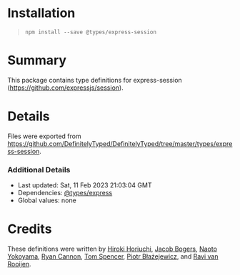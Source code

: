 # Installation
> `npm install --save @types/express-session`

# Summary
This package contains type definitions for express-session (https://github.com/expressjs/session).

# Details
Files were exported from https://github.com/DefinitelyTyped/DefinitelyTyped/tree/master/types/express-session.

### Additional Details
 * Last updated: Sat, 11 Feb 2023 21:03:04 GMT
 * Dependencies: [@types/express](https://npmjs.com/package/@types/express)
 * Global values: none

# Credits
These definitions were written by [Hiroki Horiuchi](https://github.com/horiuchi), [Jacob Bogers](https://github.com/jacobbogers), [Naoto Yokoyama](https://github.com/builtinnya), [Ryan Cannon](https://github.com/ry7n), [Tom Spencer](https://github.com/fiznool), [Piotr Błażejewicz](https://github.com/peterblazejewicz), and [Ravi van Rooijen](https://github.com/HoldYourWaffle).
